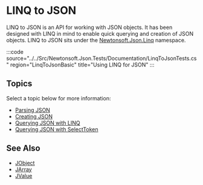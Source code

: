 ﻿# LINQ to JSON

LINQ to JSON is an API for working with JSON objects. It has been designed with LINQ in mind to enable quick querying and creation of JSON objects. LINQ to JSON sits under the [Newtonsoft.Json.Linq](N:Newtonsoft.Json.Linq) namespace.

:::code source="../../Src/Newtonsoft.Json.Tests/Documentation/LinqToJsonTests.cs" region="LinqToJsonBasic" title="Using LINQ for JSON" :::

## Topics

Select a topic below for more information:

- [Parsing JSON](ParsingLINQtoJSON.md)
- [Creating JSON](CreatingLINQtoJSON.md)
- [Querying JSON with LINQ](QueryingLINQtoJSON.md)
- [Querying JSON with SelectToken](SelectToken.md)

## See Also

- [JObject](/api/newtonsoft/json/linq/jobject/)
- [JArray](/api/newtonsoft/json/linq/jarray/)
- [JValue](/api/newtonsoft/json/linq/jvalue/)